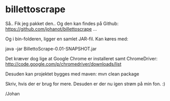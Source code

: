 billettoscrape
==============

Så.. Fik jeg pakket den.. Og den kan findes på Github: https://github.com/johanot/billettoscrape ...

Og i bin-folderen, ligger en samlet JAR-fil. Kan køres med:

java -jar BillettoScrape-0.01-SNAPSHOT.jar <brugernavn-til-billetto> <passwd-til-billetto> <eventnavn>

Det kræver dog lige at Google Chrome er installeret samt ChromeDriver: http://code.google.com/p/chromedriver/downloads/list

Desuden kan projektet bygges med maven: mvn clean package

Skriv, hvis der er brug for mere. Desuden er der nu igen strøm på min fon. :)

/Johan

